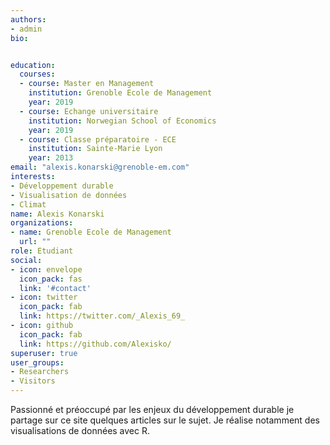 ```yaml
---
authors:
- admin
bio: 


education:
  courses:
  - course: Master en Management
    institution: Grenoble Ecole de Management
    year: 2019
  - course: Echange universitaire
    institution: Norwegian School of Economics
    year: 2019
  - course: Classe préparatoire - ECE
    institution: Sainte-Marie Lyon
    year: 2013
email: "alexis.konarski@grenoble-em.com"
interests:
- Développement durable
- Visualisation de données
- Climat
name: Alexis Konarski
organizations:
- name: Grenoble Ecole de Management
  url: ""
role: Etudiant
social:
- icon: envelope
  icon_pack: fas
  link: '#contact'
- icon: twitter
  icon_pack: fab
  link: https://twitter.com/_Alexis_69_
- icon: github
  icon_pack: fab
  link: https://github.com/Alexisko/
superuser: true
user_groups:
- Researchers
- Visitors
---
```


Passionné et préoccupé par les enjeux du développement durable je partage sur ce site quelques articles sur le sujet. Je réalise notamment des visualisations de données avec R.
